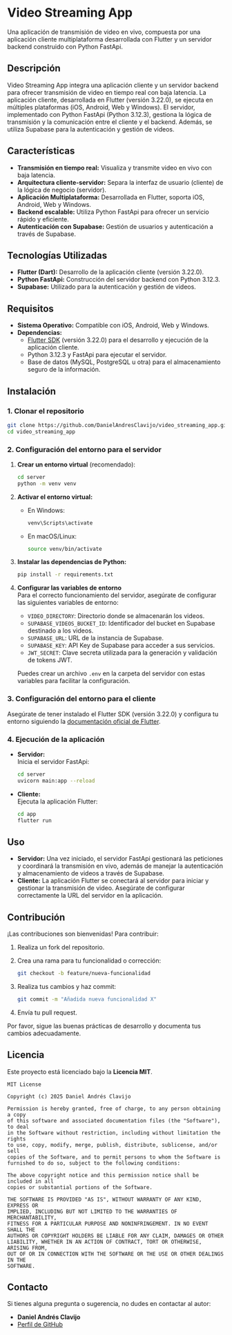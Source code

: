 # Video Streaming App

Una aplicación de transmisión de video en vivo, compuesta por una aplicación cliente multiplataforma desarrollada con Flutter y un servidor backend construido con Python FastApi.

## Descripción

Video Streaming App integra una aplicación cliente y un servidor backend para ofrecer transmisión de video en tiempo real con baja latencia. La aplicación cliente, desarrollada en Flutter (versión 3.22.0), se ejecuta en múltiples plataformas (iOS, Android, Web y Windows). El servidor, implementado con Python FastApi (Python 3.12.3), gestiona la lógica de transmisión y la comunicación entre el cliente y el backend. Además, se utiliza Supabase para la autenticación y gestión de videos.

## Características

- **Transmisión en tiempo real:** Visualiza y transmite video en vivo con baja latencia.
- **Arquitectura cliente-servidor:** Separa la interfaz de usuario (cliente) de la lógica de negocio (servidor).
- **Aplicación Multiplataforma:** Desarrollada en Flutter, soporta iOS, Android, Web y Windows.
- **Backend escalable:** Utiliza Python FastApi para ofrecer un servicio rápido y eficiente.
- **Autenticación con Supabase:** Gestión de usuarios y autenticación a través de Supabase.

## Tecnologías Utilizadas

- **Flutter (Dart):** Desarrollo de la aplicación cliente (versión 3.22.0).
- **Python FastApi:** Construcción del servidor backend con Python 3.12.3.
- **Supabase:** Utilizado para la autenticación y gestión de videos.

## Requisitos

- **Sistema Operativo:** Compatible con iOS, Android, Web y Windows.
- **Dependencias:**
  - [Flutter SDK](https://flutter.dev/docs/get-started/install) (versión 3.22.0) para el desarrollo y ejecución de la aplicación cliente.
  - Python 3.12.3 y FastApi para ejecutar el servidor.
  - Base de datos (MySQL, PostgreSQL u otra) para el almacenamiento seguro de la información.

## Instalación

### 1. Clonar el repositorio

```bash
git clone https://github.com/DanielAndresClavijo/video_streaming_app.git
cd video_streaming_app
```

### 2. Configuración del entorno para el servidor

1. **Crear un entorno virtual** (recomendado):

   ```bash
   cd server
   python -m venv venv
   ```

2. **Activar el entorno virtual:**
   - En Windows:
     ```bash
     venv\Scripts\activate
     ```
   - En macOS/Linux:
     ```bash
     source venv/bin/activate
     ```

3. **Instalar las dependencias de Python:**

   ```bash
   pip install -r requirements.txt
   ```

4. **Configurar las variables de entorno**  
   Para el correcto funcionamiento del servidor, asegúrate de configurar las siguientes variables de entorno:

   - `VIDEO_DIRECTORY`: Directorio donde se almacenarán los videos.
   - `SUPABASE_VIDEOS_BUCKET_ID`: Identificador del bucket en Supabase destinado a los videos.
   - `SUPABASE_URL`: URL de la instancia de Supabase.
   - `SUPABASE_KEY`: API Key de Supabase para acceder a sus servicios.
   - `JWT_SECRET`: Clave secreta utilizada para la generación y validación de tokens JWT.

   Puedes crear un archivo `.env` en la carpeta del servidor con estas variables para facilitar la configuración.

### 3. Configuración del entorno para el cliente

Asegúrate de tener instalado el Flutter SDK (versión 3.22.0) y configura tu entorno siguiendo la [documentación oficial de Flutter](https://flutter.dev/docs/get-started/install).

### 4. Ejecución de la aplicación

- **Servidor:**  
  Inicia el servidor FastApi:
  
  ```bash
  cd server
  uvicorn main:app --reload
  ```

- **Cliente:**  
  Ejecuta la aplicación Flutter:
  
  ```bash
  cd app
  flutter run
  ```

## Uso

- **Servidor:** Una vez iniciado, el servidor FastApi gestionará las peticiones y coordinará la transmisión en vivo, además de manejar la autenticación y almacenamiento de videos a través de Supabase.
- **Cliente:** La aplicación Flutter se conectará al servidor para iniciar y gestionar la transmisión de video. Asegúrate de configurar correctamente la URL del servidor en la aplicación.

## Contribución

¡Las contribuciones son bienvenidas! Para contribuir:

1. Realiza un fork del repositorio.
2. Crea una rama para tu funcionalidad o corrección:

   ```bash
   git checkout -b feature/nueva-funcionalidad
   ```

3. Realiza tus cambios y haz commit:

   ```bash
   git commit -m "Añadida nueva funcionalidad X"
   ```

4. Envía tu pull request.

Por favor, sigue las buenas prácticas de desarrollo y documenta tus cambios adecuadamente.

## Licencia

Este proyecto está licenciado bajo la **Licencia MIT**.

```
MIT License

Copyright (c) 2025 Daniel Andrés Clavijo

Permission is hereby granted, free of charge, to any person obtaining a copy
of this software and associated documentation files (the "Software"), to deal
in the Software without restriction, including without limitation the rights
to use, copy, modify, merge, publish, distribute, sublicense, and/or sell
copies of the Software, and to permit persons to whom the Software is
furnished to do so, subject to the following conditions:

The above copyright notice and this permission notice shall be included in all
copies or substantial portions of the Software.

THE SOFTWARE IS PROVIDED "AS IS", WITHOUT WARRANTY OF ANY KIND, EXPRESS OR
IMPLIED, INCLUDING BUT NOT LIMITED TO THE WARRANTIES OF MERCHANTABILITY,
FITNESS FOR A PARTICULAR PURPOSE AND NONINFRINGEMENT. IN NO EVENT SHALL THE
AUTHORS OR COPYRIGHT HOLDERS BE LIABLE FOR ANY CLAIM, DAMAGES OR OTHER
LIABILITY, WHETHER IN AN ACTION OF CONTRACT, TORT OR OTHERWISE, ARISING FROM,
OUT OF OR IN CONNECTION WITH THE SOFTWARE OR THE USE OR OTHER DEALINGS IN THE
SOFTWARE.
```

## Contacto

Si tienes alguna pregunta o sugerencia, no dudes en contactar al autor:

- **Daniel Andrés Clavijo**
- [Perfil de GitHub](https://github.com/DanielAndresClavijo)
